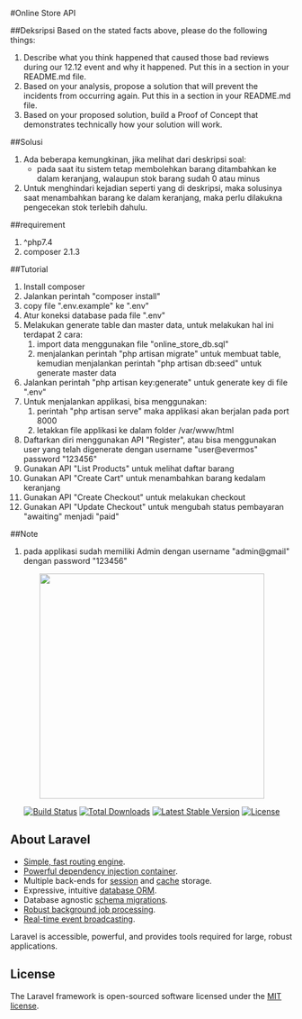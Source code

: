 #Online Store API

##Deksripsi
Based on the stated facts above, please do the following things:
1. Describe what you think happened that caused those bad reviews during our 12.12 event and why it happened. Put this in a section in
   your README.md file.
2. Based on your analysis, propose a solution that will prevent the incidents from occurring again. Put this in a section in your README.md
   file.
3. Based on your proposed solution, build a Proof of Concept that demonstrates technically how your solution will work.

##Solusi
1. Ada beberapa kemungkinan, jika melihat dari deskripsi soal:
   - pada saat itu sistem tetap membolehkan barang ditambahkan ke dalam keranjang, walaupun stok barang sudah 0 atau minus
2. Untuk menghindari kejadian seperti yang di deskripsi, maka solusinya saat menambahkan barang ke dalam keranjang, maka perlu dilakukna pengecekan stok terlebih dahulu.

##requirement
1. ^php7.4 
2. composer 2.1.3

##Tutorial
1. Install composer
2. Jalankan perintah "composer install"
3. copy file ".env.example" ke ".env"
4. Atur koneksi database pada file ".env"
5. Melakukan generate table dan master data, untuk melakukan hal ini terdapat 2 cara:
   1. import data menggunakan file "online_store_db.sql"
   2. menjalankan perintah "php artisan migrate" untuk membuat table, kemudian menjalankan perintah "php artisan db:seed" untuk generate master data
6. Jalankan perintah "php artisan key:generate" untuk generate key di file ".env"
7. Untuk menjalankan applikasi, bisa menggunakan:
   1. perintah "php artisan serve" maka applikasi akan berjalan pada port 8000
   2. letakkan file applikasi ke dalam folder /var/www/html
8. Daftarkan diri menggunakan API "Register", atau bisa menggunakan user yang telah digenerate dengan username "user@evermos" password "123456"
9. Gunakan API "List Products" untuk melihat daftar barang
10. Gunakan API "Create Cart" untuk menambahkan barang kedalam keranjang
11. Gunakan API "Create Checkout" untuk melakukan checkout
12. Gunakan API "Update Checkout" untuk mengubah status pembayaran "awaiting" menjadi "paid"

##Note
1. pada applikasi sudah memiliki Admin dengan username "admin@gmail" dengan password "123456"


<p align="center"><a href="https://laravel.com" target="_blank"><img src="https://raw.githubusercontent.com/laravel/art/master/logo-lockup/5%20SVG/2%20CMYK/1%20Full%20Color/laravel-logolockup-cmyk-red.svg" width="400"></a></p>

<p align="center">
<a href="https://travis-ci.org/laravel/framework"><img src="https://travis-ci.org/laravel/framework.svg" alt="Build Status"></a>
<a href="https://packagist.org/packages/laravel/framework"><img src="https://img.shields.io/packagist/dt/laravel/framework" alt="Total Downloads"></a>
<a href="https://packagist.org/packages/laravel/framework"><img src="https://img.shields.io/packagist/v/laravel/framework" alt="Latest Stable Version"></a>
<a href="https://packagist.org/packages/laravel/framework"><img src="https://img.shields.io/packagist/l/laravel/framework" alt="License"></a>
</p>

## About Laravel

- [Simple, fast routing engine](https://laravel.com/docs/routing).
- [Powerful dependency injection container](https://laravel.com/docs/container).
- Multiple back-ends for [session](https://laravel.com/docs/session) and [cache](https://laravel.com/docs/cache) storage.
- Expressive, intuitive [database ORM](https://laravel.com/docs/eloquent).
- Database agnostic [schema migrations](https://laravel.com/docs/migrations).
- [Robust background job processing](https://laravel.com/docs/queues).
- [Real-time event broadcasting](https://laravel.com/docs/broadcasting).

Laravel is accessible, powerful, and provides tools required for large, robust applications.

## License

The Laravel framework is open-sourced software licensed under the [MIT license](https://opensource.org/licenses/MIT).
